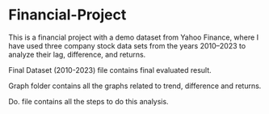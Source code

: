 # Financial-Project
This is a financial project with a demo dataset from Yahoo Finance, where I have used three company stock data sets from the years 2010–2023 to analyze their lag, difference, and returns.

Final Dataset (2010-2023) file contains final evaluated result.

Graph folder contains all the graphs related to trend, difference and returns.

Do. file contains all the steps to do this analysis. 
